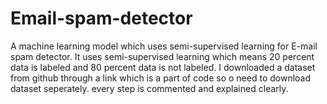 # Email-spam-detector
A machine learning model which uses semi-supervised learning for E-mail spam detector.
It uses semi-supervised learning which means 20 percent data is labeled and 80 percent data is not labeled. 
I downloaded a dataset from github through a link which is a part of code so o need to download dataset seperately.
every step is commented and explained clearly. 

